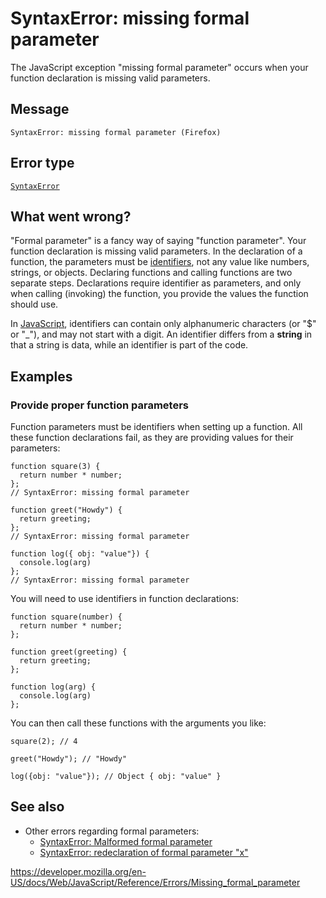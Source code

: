 # SyntaxError: missing formal parameter

The JavaScript exception "missing formal parameter" occurs when your function declaration is missing valid parameters.

## Message

    SyntaxError: missing formal parameter (Firefox)

## Error type

[`SyntaxError`](../global_objects/syntaxerror)

## What went wrong?

"Formal parameter" is a fancy way of saying "function parameter". Your function declaration is missing valid parameters. In the declaration of a function, the parameters must be [identifiers](https://developer.mozilla.org/en-US/docs/Glossary/Identifier), not any value like numbers, strings, or objects. Declaring functions and calling functions are two separate steps. Declarations require identifier as parameters, and only when calling (invoking) the function, you provide the values the function should use.

In [JavaScript](https://developer.mozilla.org/en-US/docs/Glossary/JavaScript), identifiers can contain only alphanumeric characters (or "$" or "\_"), and may not start with a digit. An identifier differs from a **string** in that a string is data, while an identifier is part of the code.

## Examples

### Provide proper function parameters

Function parameters must be identifiers when setting up a function. All these function declarations fail, as they are providing values for their parameters:

    function square(3) {
      return number * number;
    };
    // SyntaxError: missing formal parameter

    function greet("Howdy") {
      return greeting;
    };
    // SyntaxError: missing formal parameter

    function log({ obj: "value"}) {
      console.log(arg)
    };
    // SyntaxError: missing formal parameter

You will need to use identifiers in function declarations:

    function square(number) {
      return number * number;
    };

    function greet(greeting) {
      return greeting;
    };

    function log(arg) {
      console.log(arg)
    };

You can then call these functions with the arguments you like:

    square(2); // 4

    greet("Howdy"); // "Howdy"

    log({obj: "value"}); // Object { obj: "value" }

## See also

-   Other errors regarding formal parameters:
    -   [SyntaxError: Malformed formal parameter](malformed_formal_parameter)
    -   [SyntaxError: redeclaration of formal parameter "x"](redeclared_parameter)

<a href="https://developer.mozilla.org/en-US/docs/Web/JavaScript/Reference/Errors/Missing_formal_parameter" class="_attribution-link">https://developer.mozilla.org/en-US/docs/Web/JavaScript/Reference/Errors/Missing_formal_parameter</a>
